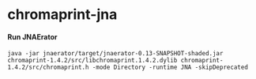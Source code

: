 # chromaprint-jna

#### Run JNAErator

```java -jar jnaerator/target/jnaerator-0.13-SNAPSHOT-shaded.jar chromaprint-1.4.2/src/libchromaprint.1.4.2.dylib chromaprint-1.4.2/src/chromaprint.h -mode Directory -runtime JNA -skipDeprecated```